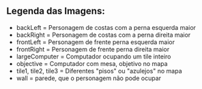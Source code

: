 ## Legenda das Imagens:

- backLeft = Personagem de costas com a perna esquerda maior
- backRight = Personagem de costas com a perna direita maior
- frontLeft = Personagem de frente perna esquerda maior
- frontRight = Personagem de frente perna direita maior
- largeComputer = Computador ocupando um tile inteiro
- objective = Computador com mesa, objetivo no mapa
- tile1, tile2, tile3 = Diferentes "pisos" ou "azulejos" no mapa
- wall = parede, que o personagem não pode ocupar
